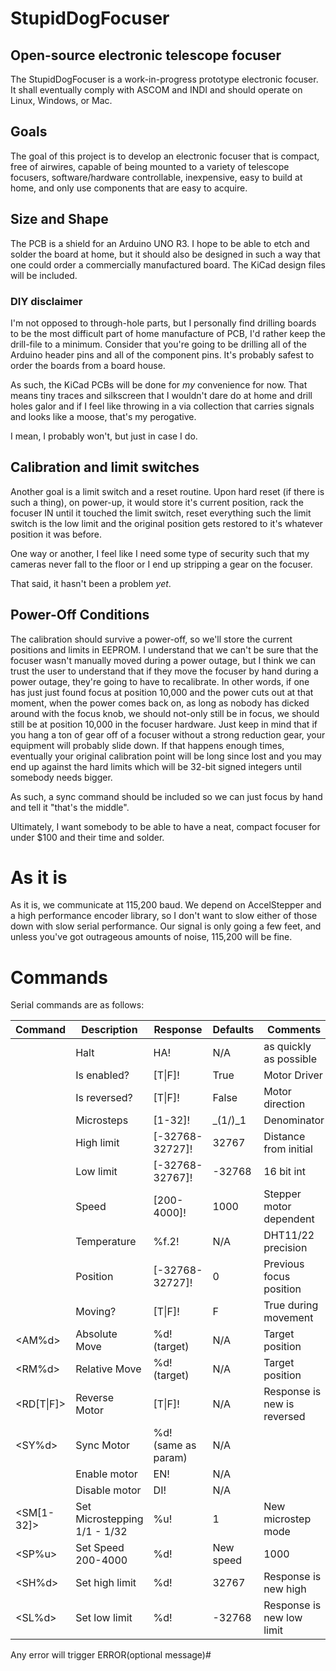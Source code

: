 # StupidDogFocuser

## Open-source electronic telescope focuser

The StupidDogFocuser is a work-in-progress prototype electronic focuser. It shall eventually comply with ASCOM and INDI and should operate on Linux, Windows, or Mac.

## Goals

The goal of this project is to develop an electronic focuser that is compact, free of airwires, capable of being mounted to a variety of telescope focusers, software/hardware controllable, inexpensive, easy to build at home, and only use components that are easy to acquire.

## Size and Shape

The PCB is a shield for an Arduino UNO R3. I hope to be able to etch and solder the board at home, but it should also be designed in such a way that one could order a commercially manufactured board. The KiCad design files will be included.

### DIY disclaimer
I'm not opposed to through-hole parts, but I personally find drilling boards to be the most difficult part of home manufacture of PCB, I'd rather keep the drill-file to a minimum. Consider that you're going to be drilling all of the Arduino header pins and all of the component pins. It's probably safest to order the boards from a board house.

As such, the KiCad PCBs will be done for _my_ convenience for now. That means tiny traces and silkscreen that I wouldn't dare do at home and drill holes galor and if I feel like throwing in a via collection that carries signals and looks like a moose, that's my perogative.

I mean, I probably won't, but just in case I do.

## Calibration and limit switches

Another goal is a limit switch and a reset routine. Upon hard reset (if there is such a thing), on power-up, it would store it's current position, rack the focuser IN until it touched the limit switch, reset everything such the limit switch is the low limit and the original position gets restored to it's whatever position it was before.

One way or another, I feel like I need some type of security such that my cameras never fall to the floor or I end up stripping a gear on the focuser.

That said, it hasn't been a problem _yet_.
## Power-Off Conditions

The calibration should survive a power-off, so we'll store the current positions and limits in EEPROM. I understand that we can't be sure that the focuser wasn't manually moved during a power outage, but I think we can trust the user to understand that if they move the focuser by hand during a power outage, they're going to have to recalibrate. In other words, if one has just just found focus at position 10,000 and the power cuts out at that moment, when the power comes back on, as long as nobody has dicked around with the focus knob, we should not-only still be in focus, we should still be at position 10,000 in the focuser hardware. Just keep in mind that if you hang a ton of gear off of a focuser without a strong reduction gear, your equipment will probably slide down. If that happens enough times, eventually your original calibration point will be long since lost and you may end up against the hard limits which will be 32-bit signed integers until somebody needs bigger.

As such, a sync command should be included so we can just focus by hand and tell it "that's the middle".

Ultimately, I want somebody to be able to have a neat, compact focuser for under $100 and their time and solder.


# As it is

As it is, we communicate at 115,200 baud. We depend on AccelStepper and a high performance encoder library, so I don't want to slow either of those down with slow serial performance. Our signal is only going a few feet, and unless you've got outrageous amounts of noise, 115,200 will be fine.

# Commands

Serial commands are as follows:

| Command | Description | Response        | Defaults | Comments |
| ---     | ---         | ---             | ---      | --- |
| <HA>	  | Halt        | HA!             | N/A      | as quickly as possible |
| <GE> 	  | Is enabled? | [T\|F]!          | True     | Motor Driver |
| <GR>     | Is reversed?| [T\|F]!          | False    | Motor direction |
| <GM>     | Microsteps  | [1-32]!         | _(1/)_1  | Denominator |
| <GH>     | High limit  | [-32768-32727]! | 32767    | Distance from initial |
| <GL>     | Low limit   | [-32768-32767]! | -32768   | 16 bit int |
| <GS>     | Speed       | [200-4000]!      | 1000     | Stepper motor dependent |
| <GT>     | Temperature | %f.2!             | N/A      | DHT11/22 precision  |
| <GP>     | Position    | [-32768-32727]! | 0        | Previous focus position |
| <IM>     | Moving?     | [T\|F]!          | F        | True during movement |
| <AM%d>   | Absolute Move | %d! (target) | N/A      | Target position|
| <RM%d>   | Relative Move | %d! (target) | N/A      | Target position |
| <RD[T\|F]>     | Reverse Motor | [T\|F]!       | N/A      | Response is new is reversed |
| <SY%d>   | Sync Motor | %d! (same as param) | N/A  | |
| <EN>     | Enable motor | EN!          | N/A| ||
| <DI>     | Disable motor| DI!          | N/A | |
| <SM[1-32]> | Set Microstepping 1/1 - 1/32 | %u! | 1 | New microstep mode |
| <SP%u>   | Set Speed 200-4000 | %d! | New speed | 1000 | Measure your motor to determine |
| <SH%d>   | Set high limit | %d! | 32767 | Response is new high |
| <SL%d>   | Set low limit  | %d! | -32768 | Response is new low limit |

Any error will trigger ERROR(optional message)#


